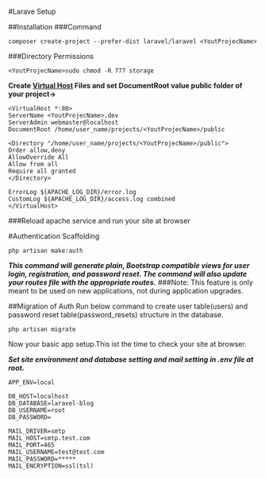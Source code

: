 #Larave Setup

##Installation
###Command
```
composer create-project --prefer-dist laravel/laravel <YoutProjecName>
```
###Directory Permissions
```
<YoutProjecName>sudo chmod -R 777 storage

```
**Create [Virtual Host](http://www.unixmen.com/setup-apache-virtual-hosts-on-ubuntu-15-10/) Files and set DocumentRoot value public folder of your project-><YoutProjecName>**
```
<VirtualHost *:80>
ServerName <YoutProjecName>.dev
ServerAdmin webmaster@localhost
DocumentRoot /home/user_name/projects/<YoutProjecName>/public

<Directory "/home/user_name/projects/<YoutProjecName>/public">
Order allow,deny
AllowOverride All
Allow from all
Require all granted
</Directory>

ErrorLog ${APACHE_LOG_DIR}/error.log
CustomLog ${APACHE_LOG_DIR}/access.log combined
</VirtualHost>
```

###Reload apache service and run your site at browser

#Authentication Scaffolding

```
php artisan make:auth
```
***This command will generate plain, Bootstrap compatible views for user login, registration, and password reset. The command will also update your routes file with the appropriate routes.***
###Note: This feature is only meant to be used on new applications, not during application upgrades.

##Migration of Auth
Run below command to create user table(users) and password reset table(password_resets) structure in the database.
```
php artisan migrate 
````
Now your basic app setup.This ist the time to check your site at browser.

***Set site environment and database setting and mail setting in .env file at root.***
```
APP_ENV=local

DB_HOST=localhost
DB_DATABASE=laravel-blog
DB_USERNAME=root
DB_PASSWORD=

MAIL_DRIVER=smtp
MAIL_HOST=smtp.test.com
MAIL_PORT=465
MAIL_USERNAME=test@test.com
MAIL_PASSWORD=*****
MAIL_ENCRYPTION=ssl(tsl)
```




